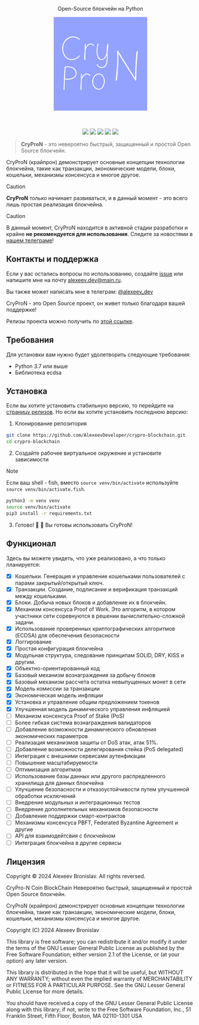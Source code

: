 <p align="center">Open-Source блокчейн на Python</p>
<p align='center'>
	<img src="./extra/cryprocoin.png">
</p>
<br>
<p align="center">
    <img src="https://img.shields.io/github/languages/top/AlexeevDeveloper/crypro-blockchain?style=for-the-badge">
    <img src="https://img.shields.io/github/languages/count/AlexeevDeveloper/crypro-blockchain?style=for-the-badge">
    <img src="https://img.shields.io/github/stars/AlexeevDeveloper/crypro-blockchain?style=for-the-badge">
    <img src="https://img.shields.io/github/issues/AlexeevDeveloper/crypro-blockchain?style=for-the-badge">
    <img src="https://img.shields.io/github/last-commit/AlexeevDeveloper/crypro-blockchain?style=for-the-badge">
    </br>
</p>

> **CryProN** - это невероятно быстрый, защищенный и простой Open Source блокчейн. 

CryProN (крайпрон) демонстрирует основные концепции технологии блокчейна, такие как транзакции, экономические модели, блоки, кошельки, механизмы консенсуса и многое другое.

> [!CAUTION]
> **CryProN** только начинает развиваться, и в данный момент - это всего лишь простая реализация блокчейна.

> [!CAUTION]
> В данный момент, CryProN находится в активной стадии разработки и крайне **не рекомендуется для использования**. Следите за новостями в [нашем телеграме](https://t.me/crypro_N)!

## Контакты и поддержка
Если у вас остались вопросы по использованию, создайте [issue](https://github.com/AlexeevDeveloper/crypro-blockchain/issues/new) или напишите мне на почту alexeev.dev@main.ru.

Вы также может написать мне в телеграм: [@alexeev_dev](https://t.me/alexeev_dev)

CryProN - это Open Source проект, он живет только благодаря вашей поддержке!

Релизы проекта можно получить по [этой ссылке](https://github.com/AlexeevDeveloper/crypro-blockchain/releases).

## Требования
Для установки вам нужно будет удолетворить следующие требования:

 + Python 3.7 или выше
 + Библиотека ecdsa

## Установка
Если вы хотите установить стабильную версию, то перейдите на [страницу релизов](https://github.com/AlexeevDeveloper/crypro-blockchain/releases). Но если вы хотите установить последнюю версию:

1. Клонирование репозитория

```bash
git clone https://github.com/AlexeevDeveloper/crypro-blockchain.git
cd crypro-blockchain
```

2. Создайте рабочее виртуальное окружение и установите зависимости

> [!NOTE]
> Если ваш shell - fish, вместо `source venv/bin/activate` используйте `source venv/bin/activate.fish`.

```bash
python3 -m venv venv
source venv/bin/activate
pip3 install -r requirements.txt
```

3. Готово! 💪 🎉  Вы готовы использовать CryProN!

## Функционал
Здесь вы можете увидеть, что уже реализовано, а что только планируется:

 - [x] Кошельки. Генерация и управление кошельками пользователей с парами закрытый/открытый ключ.
 - [x] Транзакции. Создание, подписание и верификация транзакций между кошельками.
 - [x] Блоки. Добыча новых блоков и добавление их в блокчейн.
 - [x] Механизм консенсуса Proof of Work. Это алгоритм, в котором участники сети соревнуются в решении вычислительно-сложной задачи.
 - [x] Использование проверенных криптографических алгоритмов (ECDSA) для обеспечения безопасности
 - [x] Логгирование
 - [x] Простая конфигурация блокчейна
 - [x] Модульная структура, следование принципам SOLID, DRY, KISS и другим.
 - [x] Объектно-ориентированный код
 - [x] Базовый механизм вознаграждения за добычу блоков
 - [x] Базовый механизм рассчета остатка невыпущенных монет в сети
 - [x] Модель комиссии за транзакции
 - [x] Экономическая модель инфляции
 - [x] Установка и управление общим предложением токенов
 - [x] Улучшенная модель динамического управления инфляцией
 - [ ] Механизм консенсуса Proof of Stake (PoS)
 - [ ] Более гибкая система вознаграждения валидаторов
 - [ ] Добавление возможности динамического обновления экономических параметров
 - [ ] Реализация механизмов защиты от DoS атак, атак 51%.
 - [ ] Добавление возможности делегирования стейка (PoS delegated)
 - [ ] Интеграция с внешними сервисами аутенфикации
 - [ ] Повышение масштабируемости
 - [ ] Оптимизация алгоритмов
 - [ ] Использование базы данных или другого распредленного хранилища для данных блокчейна
 - [ ] Улучшение безопасности и отказоустойчивости путем улучшенной обработки исключений
 - [ ] Внедрение модульных и интеграционных тестов
 - [ ] Внедрение дополнительных механизмов безопасности
 - [ ] Добавление поддержки смарт-контрактов
 - [ ] Механизмы консенсуса PBFT, Federated Byzantine Agreement и другие
 - [ ] API для взаимодейтсвия с блокчейном
 - [ ] Интеграция блокчейна в другие сервисы

## Лицензия
Copyright © 2024 Alexeev Bronislav. All rights reversed.

CryPro-N Coin BlockChain
Невероятно быстрый, защищенный и простой Open Source блокчейн. 

CryProN (крайпрон) демонстрирует основные концепции технологии блокчейна, 
такие как транзакции, экономические модели, блоки, кошельки, механизмы
консенсуса и многое другое.

Copyright (C) 2024  Alexeev Bronislav

This library is free software; you can redistribute it and/or
modify it under the terms of the GNU Lesser General Public
License as published by the Free Software Foundation; either
version 2.1 of the License, or (at your option) any later version.

This library is distributed in the hope that it will be useful,
but WITHOUT ANY WARRANTY; without even the implied warranty of
MERCHANTABILITY or FITNESS FOR A PARTICULAR PURPOSE.  See the GNU
Lesser General Public License for more details.

You should have received a copy of the GNU Lesser General Public
License along with this library; if not, write to the Free Software
Foundation, Inc., 51 Franklin Street, Fifth Floor, Boston, MA  02110-1301 USA
